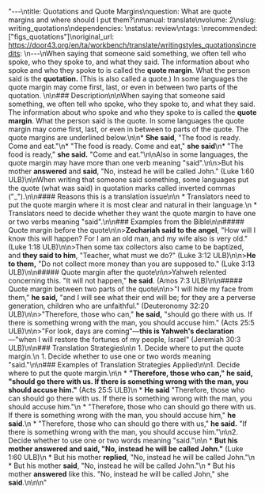 "---\ntitle: Quotations and Quote Margins\nquestion: What are quote margins and where should I put them?\nmanual: translate\nvolume: 2\nslug: writing_quotations\ndependencies: \nstatus:  review\ntags: \nrecommended: [\"figs_quotations\"]\noriginal_url: https://door43.org/en/ta/workbench/translate/writingstyles_quotations\ncredits: \n---\nWhen saying that someone said something, we often tell who spoke, who they spoke to, and what they said. The information about who spoke and who they spoke to is called the **quote margin**. What the person said is the **quotation.** (This is also called a quote.) In some languages the quote margin may come first, last, or even in between two parts of the quotation. \n\n### Description\n\nWhen saying that someone said something, we often tell who spoke, who they spoke to, and what they said. The information about who spoke and who they spoke to is called the **quote margin**. What the person said is the quote. In some languages the quote margin may come first, last, or even in between to parts of the quote. The quote margins are underlined below.\n\n* __She said__, \"The food is ready. Come and eat.\"\n* \"The food is ready. Come and eat,\" __she said__\n* \"The food is ready,\" __she said.__ \"Come and eat.\"\n\nAlso in some languages, the quote margin may have more than one verb meaning \"said\".\n\n>But his mother __answered__ and __said__, \"No, instead he will be called John.\" (Luke 1:60 ULB)\n\nWhen writing that someone said something, some languages put the quote (what was said) in quotation marks called inverted commas (\"_\").\n\n#### Reasons this is a translation issue\n\n  * Translators need to put the quote margin where it is most clear and natural in their language.\n  * Translators need to decide whether they want the quote margin to have one or two verbs meaning \"said\".\n\n### Examples from the Bible\n\n##### Quote margin before the quote\n\n>__Zechariah said to the angel__, \"How will I know this will happen? For I am an old man, and my wife also is very old.\"  (Luke 1:18 ULB)\n\n>Then some tax collectors also came to be baptized, and __they said to him__, \"Teacher, what must we do?\" (Luke 3:12 ULB)\n\n>__He to them,__ \"Do not collect more money than you are supposed to.\" (Luke 3:13 ULB)\n\n##### Quote margin after the quote\n\n>Yahweh relented concerning this. \"It will not happen,\" __he said__.  (Amos 7:3 ULB)\n\n##### Quote margin between two parts of the quote\n\n>\"I will hide my face from them,\" __he said,__ \"and I will see what their end will be; for they are a perverse generation, children who are unfaithful.\"  (Deuteronomy 32:20 ULB)\n\n>\"Therefore, those who can,\" __he said,__ \"should go there with us. If there is something wrong with the man, you should accuse him.\"  (Acts 25:5 ULB)\n\n>\"For look, days are coming\"—__this is Yahweh's declaration__—\"when I will restore the fortunes of my people, Israel\"  (Jeremiah 30:3 ULB)\n\n### Translation Strategies\n\n  1. Decide where to put the quote margin.\n  1. Decide whether to use one or two words meaning \"said.\"\n\n### Examples of Translation Strategies Applied\n\n1. Decide where to put the quote margin.\n\n  * **\"Therefore, those who can,\" __he said,__ \"should go there with us. If there is something wrong with the man, you should accuse him.\"**  (Acts 25:5 ULB)\n      * __He said__ \"Therefore, those who can should go there with us. If there is something wrong with the man, you should accuse him.\"\n      * \"Therefore, those who can should go there with us. If there is something wrong with the man, you should accuse him,\" __he said__.\n      * \"Therefore, those who can should go there with us,\" __he said.__ \"If there is something wrong with the man, you should accuse him.\"\n\n2. Decide whether to use one or two words meaning \"said.\"\n\n  * **But his mother __answered and said__, \"No, instead he will be called John.\"** (Luke 1:60 ULB)\n      * But his mother __replied__, \"No, instead he will be called John.\"\n      * But his mother __said__, \"No, instead he will be called John.\"\n      * But his mother __answered__ like this. \"No, instead he will be called John,\" she __said__.\n\n\n"
